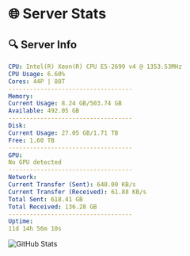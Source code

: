 # 🌐 Server Stats
## 🔍 Server Info
```yaml
CPU: Intel(R) Xeon(R) CPU E5-2699 v4 @ 1353.53MHz
CPU Usage: 6.60%
Cores: 44P | 88T
-----------------------------------
Memory:
Current Usage: 8.24 GB/503.74 GB
Available: 492.05 GB
-----------------------------------
Disk:
Current Usage: 27.05 GB/1.71 TB
Free: 1.60 TB
-----------------------------------
GPU:
No GPU detected
-----------------------------------
Network:
Current Transfer (Sent): 640.00 KB/s
Current Transfer (Received): 61.88 KB/s
Total Sent: 618.41 GB
Total Received: 136.28 GB
-----------------------------------
Uptime:
11d 14h 56m 10s
```
![GitHub Stats](https://img.shields.io/badge/Updated-2025-05-01_08:04:58-blue)